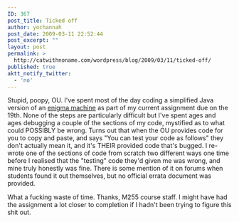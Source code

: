 ```yaml
---
ID: 367
post_title: Ticked off
author: yochannah
post_date: 2009-03-11 22:52:44
post_excerpt: ""
layout: post
permalink: >
  http://catwithnoname.com/wordpress/blog/2009/03/11/ticked-off/
published: true
aktt_notify_twitter:
  - 'no'
---
```

Stupid, poopy, OU. I've spent most of the day coding a simplified Java version of an <a href="http://en.wikipedia.org/wiki/Enigma_machine">enigma machine</a> as part of my current assignment due on the 19th. None of the steps are particularly difficult but I've spent ages and ages debugging a couple of the sections of my code, mystified as to what could POSSIBLY be wrong. Turns out that when the OU provides code for you to copy and paste, and says "You can test your code as follows" they don't actually mean it, and it's THEIR provided code that's bugged. I re-wrote one of the sections of code from scratch two different ways one time before I realised that the "testing" code they'd given me was wrong, and mine truly honestly was fine. There is some mention of it on forums when students found it out themselves, but no official errata document was provided.  

What a fucking waste of time. Thanks, M255 course staff. I might have had the assignment a lot closer to completion if I hadn't been trying to figure this shit out.